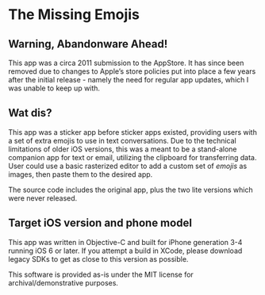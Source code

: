 # The Missing Emojis

## Warning, Abandonware Ahead!

This app was a circa 2011 submission to the AppStore. It has since been removed due to changes to Apple’s store policies put into place a few years after the initial release - namely the need for regular app updates, which I was unable to keep up with.

## Wat dis?

This app was a sticker app before sticker apps existed, providing users with a set of extra emojis to use in text conversations. Due to the technical limitations of older iOS versions, this was a meant to be a stand-alone companion app for text or email, utilizing the clipboard for transferring data. User could use a basic rasterized editor to add a custom set of *emojis* as images, then paste them to the desired app.

The source code includes the original app, plus the two lite versions which were never released.

## Target iOS version and phone model

This app was written in Objective-C and built for iPhone generation 3-4 running iOS 6 or later. If you attempt a build in XCode, please download legacy SDKs to get as close to this version as possible.

This software is provided as-is under the MIT license for archival/demonstrative purposes.